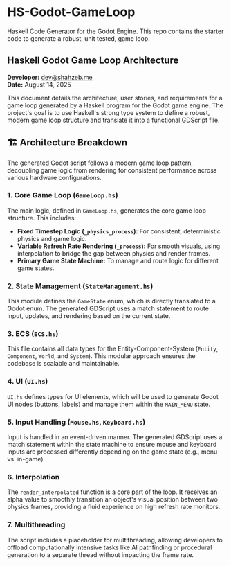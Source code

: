 # HS-Godot-GameLoop

Haskell Code Generator for the Godot Engine. This repo contains the starter code to generate a robust, unit tested, game loop.

## Haskell Godot Game Loop Architecture

**Developer:** dev@shahzeb.me  
**Date:** August 14, 2025  

This document details the architecture, user stories, and requirements for a game loop generated by a Haskell program for the Godot game engine. The project's goal is to use Haskell's strong type system to define a robust, modern game loop structure and translate it into a functional GDScript file.

## 🏗️ Architecture Breakdown

The generated Godot script follows a modern game loop pattern, decoupling game logic from rendering for consistent performance across various hardware configurations.

### 1. Core Game Loop (`GameLoop.hs`)

The main logic, defined in `GameLoop.hs`, generates the core game loop structure. This includes:

- **Fixed Timestep Logic (`_physics_process`):** For consistent, deterministic physics and game logic.
- **Variable Refresh Rate Rendering (`_process`):** For smooth visuals, using interpolation to bridge the gap between physics and render frames.
- **Primary Game State Machine:** To manage and route logic for different game states.

### 2. State Management (`StateManagement.hs`)

This module defines the `GameState` enum, which is directly translated to a Godot enum. The generated GDScript uses a match statement to route input, updates, and rendering based on the current state.

### 3. ECS (`ECS.hs`)

This file contains all data types for the Entity-Component-System (`Entity`, `Component`, `World`, and `System`). This modular approach ensures the codebase is scalable and maintainable.

### 4. UI (`UI.hs`)

`UI.hs` defines types for UI elements, which will be used to generate Godot UI nodes (buttons, labels) and manage them within the `MAIN_MENU` state.

### 5. Input Handling (`Mouse.hs`, `Keyboard.hs`)

Input is handled in an event-driven manner. The generated GDScript uses a match statement within the state machine to ensure mouse and keyboard inputs are processed differently depending on the game state (e.g., menu vs. in-game).

### 6. Interpolation

The `render_interpolated` function is a core part of the loop. It receives an alpha value to smoothly transition an object's visual position between two physics frames, providing a fluid experience on high refresh rate monitors.

### 7. Multithreading

The script includes a placeholder for multithreading, allowing developers to offload computationally intensive tasks like AI pathfinding or procedural generation to a separate thread without impacting the frame rate.

